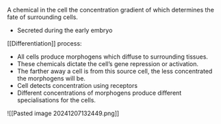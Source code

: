 A chemical in the cell the concentration gradient of which determines the fate of surrounding cells.

- Secreted during the early embryo

[[Differentiation]] process:
- All cells produce morphogens which diffuse to surrounding tissues. 
- These chemicals dictate the cell’s gene repression or activation. 
- The farther away a cell is from this source cell, the less concentrated the morphogens will be. 
- Cell detects concentration using receptors
- Different concentrations of morphogens produce different specialisations for the cells. 

![[Pasted image 20241207132449.png]]